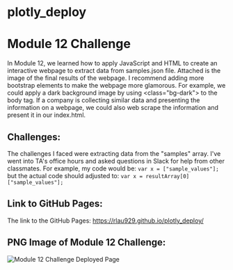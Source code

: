 # plotly_deploy

# Module 12 Challenge
In Module 12, we learned how to apply JavaScript and HTML to create an interactive webpage to extract data from samples.json file. Attached is the image of the final results of the webpage. I recommend adding more bootstrap elements to make the webpage more glamorous. For example, we could apply a dark background image by using <class="bg-dark"> to the body tag. If a company is collecting similar data and presenting the information on a webpage, we could also web scrape the information and present it in our index.html. 

## Challenges:
The challenges I faced were extracting data from the "samples" array. I've went into TA's office hours and asked questions in Slack for help from other classmates. For example, my code would be:
```var x = ["sample_values"];```
but the actual code should adjusted to: ```var x = resultArray[0]["sample_values"];```

## Link to GitHub Pages:
The link to the GitHub Pages: https://rlau929.github.io/plotly_deploy/

## PNG Image of Module 12 Challenge:
![Module 12 Challenge Deployed Page](Mod12_Challenge.png)
